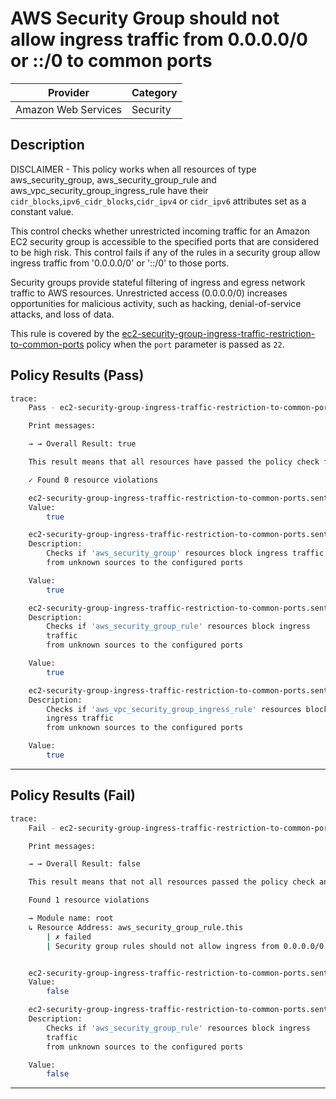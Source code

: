 # AWS Security Group should not allow ingress traffic from 0.0.0.0/0 or ::/0 to common ports

| Provider            | Category     |
|---------------------|--------------|
| Amazon Web Services | Security     |

## Description

DISCLAIMER - This policy works when all resources of type aws_security_group, aws_security_group_rule and aws_vpc_security_group_ingress_rule 
have their `cidr_blocks`,`ipv6_cidr_blocks`,`cidr_ipv4` or `cidr_ipv6`  attributes set as a constant value.

This control checks whether unrestricted incoming traffic for an Amazon EC2 security group is accessible to the specified ports that are considered to be high risk. This control fails if any of the rules in a security group allow ingress traffic from '0.0.0.0/0' or '::/0' to those ports.

Security groups provide stateful filtering of ingress and egress network traffic to AWS resources. Unrestricted access (0.0.0.0/0) increases opportunities for malicious activity, such as hacking, denial-of-service attacks, and loss of data.

This rule is covered by the [ec2-security-group-ingress-traffic-restriction-to-common-ports](../../policies/ec2/ec2-security-group-ingress-traffic-restriction-to-common-ports.sentinel) policy when the `port` parameter is passed as `22`.

## Policy Results (Pass)
```bash
trace:
    Pass - ec2-security-group-ingress-traffic-restriction-to-common-ports.sentinel

    Print messages:

    → → Overall Result: true

    This result means that all resources have passed the policy check for the policy ec2-security-group-ingress-traffic-restriction-to-common-ports.

    ✓ Found 0 resource violations

    ec2-security-group-ingress-traffic-restriction-to-common-ports.sentinel:127:1 - Rule "main"
    Value:
        true

    ec2-security-group-ingress-traffic-restriction-to-common-ports.sentinel:117:1 - Rule "is_aws_security_group_compliant"
    Description:
        Checks if 'aws_security_group' resources block ingress traffic
        from unknown sources to the configured ports

    Value:
        true

    ec2-security-group-ingress-traffic-restriction-to-common-ports.sentinel:111:1 - Rule "is_aws_security_group_rule_compliant"
    Description:
        Checks if 'aws_security_group_rule' resources block ingress
        traffic
        from unknown sources to the configured ports

    Value:
        true

    ec2-security-group-ingress-traffic-restriction-to-common-ports.sentinel:123:1 - Rule "is_aws_vpc_security_group_ingress_rule_compliant"
    Description:
        Checks if 'aws_vpc_security_group_ingress_rule' resources block
        ingress traffic
        from unknown sources to the configured ports

    Value:
        true
```

---

## Policy Results (Fail)
```bash
trace:
    Fail - ec2-security-group-ingress-traffic-restriction-to-common-ports.sentinel

    Print messages:

    → → Overall Result: false

    This result means that not all resources passed the policy check and the protected behavior is not allowed for the policy ec2-security-group-ingress-traffic-restriction-to-common-ports.

    Found 1 resource violations

    → Module name: root
    ↳ Resource Address: aws_security_group_rule.this
        | ✗ failed
        | Security group rules should not allow ingress from 0.0.0.0/0 or ::/0 to common ports. Refer to https://docs.aws.amazon.com/securityhub/latest/userguide/ec2-controls.html#ec2-19 for more details.


    ec2-security-group-ingress-traffic-restriction-to-common-ports.sentinel:127:1 - Rule "main"
    Value:
        false

    ec2-security-group-ingress-traffic-restriction-to-common-ports.sentinel:111:1 - Rule "is_aws_security_group_rule_compliant"
    Description:
        Checks if 'aws_security_group_rule' resources block ingress
        traffic
        from unknown sources to the configured ports

    Value:
        false
```

---